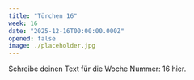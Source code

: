```yaml
---
title: "Türchen 16"
week: 16
date: "2025-12-16T00:00:00.000Z"
opened: false
image: ./placeholder.jpg
---
```


Schreibe deinen Text für die Woche Nummer: 16 hier.
